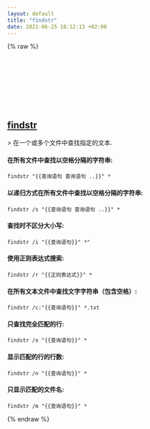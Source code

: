 ```yaml
---
layout: default
title: "findstr"
date: 2021-06-25 18:12:13 +02:00
---
```

{% raw %}
<h2 id="findstr">
  <a href="/zh/windows/findstr.html">findstr</a> <a href="#findstr"><svg class="icon">
    <use href="/assets/images/unicode_sprite.svg#link" />
  </svg></a>
</h2>
> 在一个或多个文件中查找指定的文本.

#### 在所有文件中查找以空格分隔的字符串:
```shell
findstr "{{查询语句 查询语句 ..}}" *
```
#### 以递归方式在所有文件中查找以空格分隔的字符串:
```shell
findstr /s "{{查询语句 查询语句 ..}}" *
```
#### 查找时不区分大小写:
```shell
findstr /i "{{查询语句}}" *"
```
#### 使用正则表达式搜索:
```shell
findstr /r "{{正则表达式}}" *
```
#### 在所有文本文件中查找文字字符串（包含空格）:
```shell
findstr /c:"{{查询语句}}" *.txt
```
#### 只查找完全匹配的行:
```shell
findstr /x "{{查询语句}}" *
```
#### 显示匹配的行的行数:
```shell
findstr /n "{{查询语句}}" *
```
#### 只显示匹配的文件名:
```shell
findstr /m "{{查询语句}}" *
```
{% endraw %}